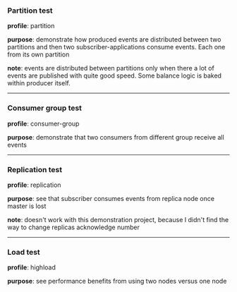 ### Partition test

**profile**: partition

**purpose**: demonstrate how produced events are distributed between two partitions and then two subscriber-applications consume events.
Each one from its own partition

**note**: events are distributed between partitions only when there a lot of events are published with quite good speed. Some balance logic is baked within producer itself.

---

### Consumer group test

**profile**: consumer-group

**purpose**: demonstrate that two consumers from different group receive all events

---

### Replication test

**profile**: replication

**purpose**: see that subscriber consumes events from replica node once master is lost

**note**: doesn't work with this demonstration project, because I didn't find the way to change replicas acknowledge number

---

### Load test

**profile**: highload

**purpose**: see performance benefits from using two nodes versus one node


